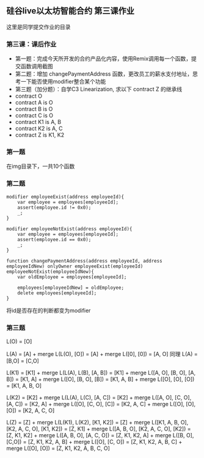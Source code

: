 ## 硅谷live以太坊智能合约 第三课作业
这里是同学提交作业的目录

### 第三课：课后作业
- 第一题：完成今天所开发的合约产品化内容，使用Remix调用每一个函数，提交函数调用截图
- 第二题：增加 changePaymentAddress 函数，更改员工的薪水支付地址，思考一下能否使用modifier整合某个功能
- 第三题（加分题）：自学C3 Linearization, 求以下 contract Z 的继承线
- contract O
- contract A is O
- contract B is O
- contract C is O
- contract K1 is A, B
- contract K2 is A, C
- contract Z is K1, K2

### 第一题
在img目录下，一共10个函数

### 第二题
    modifier employeeExist(address employeeId){
        var employee = employees[employeeId];
        assert(employee.id != 0x0);
        _;
    }
    
    modifier employeeNotExist(address employeeId){
        var employee = employees[employeeId];
        assert(employee.id == 0x0);
        _;
    }

    function changePaymentAddress(address employeeId, address employeeIdNew) onlyOwner employeeExist(employeeId) employeeNotExist(employeeIdNew){
        var oldEmployee = employees[employeeId];
        
        employees[employeeIdNew] = oldEmployee;
        delete employees[employeeId];
    }

将id是否存在的判断都变为modifier

### 第三题
L(O) = [O]

L(A) = [A] + merge L(L(O), [O]) 
     = [A] + merge L([0], [0])
     = [A, O]
同理 L(A) = [B,O] = [C,O]


L(K1) = [K1] + merge L(L(A), L(B), [A, B]) 
      = [K1] + merge L([A, O], [B, O], [A, B]) 
      = [K1, A] + merge L([O], [B, O], [B]) 
      = [K1, A, B] + merge L([O], [O], [O])
      = [K1, A, B, O]

L(K2) = [K2] + merge L(L(A), L(C), [A, C]) 
      = [K2] + merge L([A, O], [C, O], [A, C]) 
      = [K2, A] + merge L([O], [C, O], [C]) 
      = [K2, A, C] + merge L([O], [O], [O])
      = [K2, A, C, O]

L(Z) = [Z] + merge L(L(K1), L(K2), [K1, K2]) 
     = [Z] + merge L([K1, A, B, O], [K2, A, C, O], [K1, K2])
     = [Z, K1] + merge L([A, B, O], [K2, A, C, O], [K2]) 
     = [Z, K1, K2] + merge L([A, B, O], [A, C, O]) 
     = [Z, K1, K2, A] + merge L([B, O], [C,O])
     = [Z, K1, K2, A, B] + merge L([O], [C, O])
     = [Z, K1, K2, A, B, C] + merge L([O], [O])
     = [Z, K1, K2, A, B, C, O]